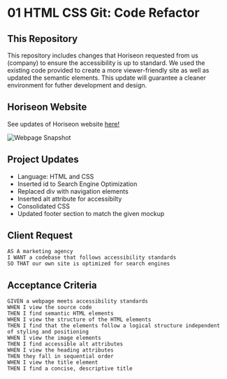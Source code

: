# 01 HTML CSS Git: Code Refactor

## This Repository ##

This repository includes changes that Horiseon requested from us (company) to ensure the accessibility is up to standard. We used the existing code provided to create a more viewer-friendly site as well as updated the semantic elements. This update will guarantee a cleaner environment for futher development and design.

## Horiseon Website

See updates of Horiseon website [here!](https://emilyrh1058.github.io/horiseon/.)


![Webpage Snapshot](Develop/assets/images/Horiseon-Readme-Image)

## Project Updates
* Language: HTML and CSS
* Inserted id to Search Engine Optimization
* Replaced div with navigation elements
* Inserted alt attribute for accessibilty
* Consolidated CSS 
* Updated footer section to match the given mockup


## Client Request

```
AS A marketing agency
I WANT a codebase that follows accessibility standards
SO THAT our own site is optimized for search engines
```

## Acceptance Criteria

```
GIVEN a webpage meets accessibility standards
WHEN I view the source code
THEN I find semantic HTML elements
WHEN I view the structure of the HTML elements
THEN I find that the elements follow a logical structure independent of styling and positioning
WHEN I view the image elements
THEN I find accessible alt attributes
WHEN I view the heading attributes
THEN they fall in sequential order
WHEN I view the title element
THEN I find a concise, descriptive title
```

